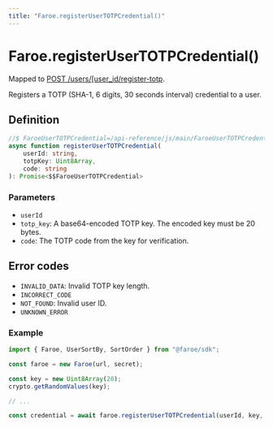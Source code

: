 ```yaml
---
title: "Faroe.registerUserTOTPCredential()"
---
```


# Faroe.registerUserTOTPCredential()

Mapped to [POST /users/\[user_id\/register-totp](/api-reference/rest/endpoints/post_users_userid_register-totp).

Registers a TOTP (SHA-1, 6 digits, 30 seconds interval) credential to a user.

## Definition

```ts
//$ FaroeUserTOTPCredential=/api-reference/js/main/FaroeUserTOTPCredential
async function registerUserTOTPCredential(
    userId: string,
    totpKey: Uint8Array,
    code: string
): Promise<$$FaroeUserTOTPCredential>
```

### Parameters

- `userId`
- `totp_key`: A base64-encoded TOTP key. The encoded key must be 20 bytes.
- `code`: The TOTP code from the key for verification.

## Error codes

- `INVALID_DATA`: Invalid TOTP key length.
- `INCORRECT_CODE`
- `NOT_FOUND`: Invalid user ID.
- `UNKNOWN_ERROR`

### Example

```ts
import { Faroe, UserSortBy, SortOrder } from "@faroe/sdk";

const faroe = new Faroe(url, secret);

const key = new Uint8Array(20);
crypto.getRandomValues(key);

// ...

const credential = await faroe.registerUserTOTPCredential(userId, key, code);
```
